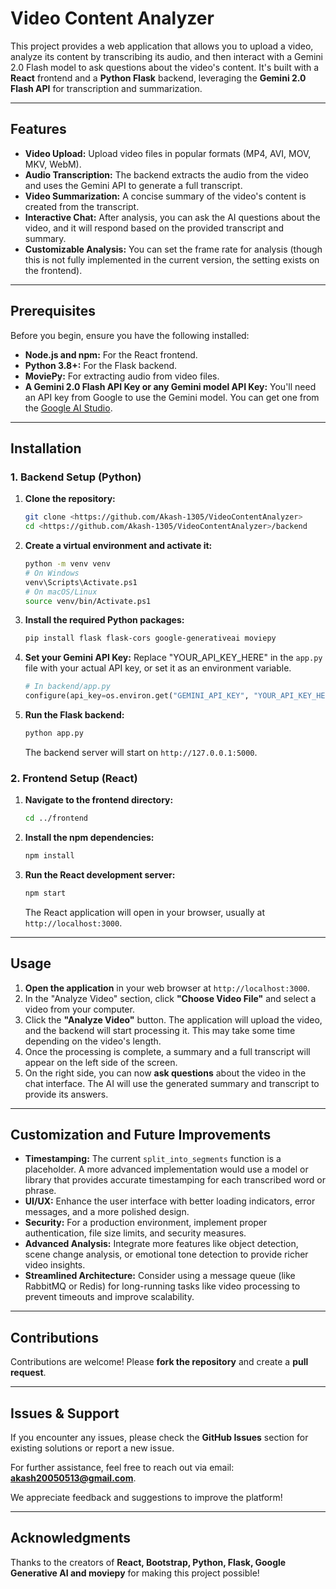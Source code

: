 # Video Content Analyzer

This project provides a web application that allows you to upload a video, analyze its content by transcribing its audio, and then interact with a Gemini 2.0 Flash model to ask questions about the video's content. It's built with a **React** frontend and a **Python Flask** backend, leveraging the **Gemini 2.0 Flash API** for transcription and summarization.

---

## Features

- **Video Upload:** Upload video files in popular formats (MP4, AVI, MOV, MKV, WebM).
- **Audio Transcription:** The backend extracts the audio from the video and uses the Gemini API to generate a full transcript.
- **Video Summarization:** A concise summary of the video's content is created from the transcript.
- **Interactive Chat:** After analysis, you can ask the AI questions about the video, and it will respond based on the provided transcript and summary.
- **Customizable Analysis:** You can set the frame rate for analysis (though this is not fully implemented in the current version, the setting exists on the frontend).

---

## Prerequisites

Before you begin, ensure you have the following installed:

- **Node.js and npm:** For the React frontend.
- **Python 3.8+:** For the Flask backend.
- **MoviePy:** For extracting audio from video files.
- **A Gemini 2.0 Flash API Key or any Gemini model API Key:** You'll need an API key from Google to use the Gemini model. You can get one from the [Google AI Studio](https://aistudio.google.com/app/apikey).

---

## Installation

### 1. Backend Setup (Python)

1.  **Clone the repository:**

    ```bash
    git clone <https://github.com/Akash-1305/VideoContentAnalyzer>
    cd <https://github.com/Akash-1305/VideoContentAnalyzer>/backend
    ```

2.  **Create a virtual environment and activate it:**

    ```bash
    python -m venv venv
    # On Windows
    venv\Scripts\Activate.ps1
    # On macOS/Linux
    source venv/bin/Activate.ps1
    ```

3.  **Install the required Python packages:**

    ```bash
    pip install flask flask-cors google-generativeai moviepy
    ```

4.  **Set your Gemini API Key:**
    Replace "YOUR_API_KEY_HERE" in the `app.py` file with your actual API key, or set it as an environment variable.

    ```python
    # In backend/app.py
    configure(api_key=os.environ.get("GEMINI_API_KEY", "YOUR_API_KEY_HERE"))
    ```

5.  **Run the Flask backend:**
    ```bash
    python app.py
    ```
    The backend server will start on `http://127.0.0.1:5000`.

### 2. Frontend Setup (React)

1.  **Navigate to the frontend directory:**

    ```bash
    cd ../frontend
    ```

2.  **Install the npm dependencies:**

    ```bash
    npm install
    ```

3.  **Run the React development server:**
    ```bash
    npm start
    ```
    The React application will open in your browser, usually at `http://localhost:3000`.

---

## Usage

1.  **Open the application** in your web browser at `http://localhost:3000`.
2.  In the "Analyze Video" section, click **"Choose Video File"** and select a video from your computer.
3.  Click the **"Analyze Video"** button. The application will upload the video, and the backend will start processing it. This may take some time depending on the video's length.
4.  Once the processing is complete, a summary and a full transcript will appear on the left side of the screen.
5.  On the right side, you can now **ask questions** about the video in the chat interface. The AI will use the generated summary and transcript to provide its answers.

---

## Customization and Future Improvements

- **Timestamping:** The current `split_into_segments` function is a placeholder. A more advanced implementation would use a model or library that provides accurate timestamping for each transcribed word or phrase.
- **UI/UX:** Enhance the user interface with better loading indicators, error messages, and a more polished design.
- **Security:** For a production environment, implement proper authentication, file size limits, and security measures.
- **Advanced Analysis:** Integrate more features like object detection, scene change analysis, or emotional tone detection to provide richer video insights.
- **Streamlined Architecture:** Consider using a message queue (like RabbitMQ or Redis) for long-running tasks like video processing to prevent timeouts and improve scalability.

---

## Contributions

Contributions are welcome! Please **fork the repository** and create a **pull request**.

---

## Issues & Support

If you encounter any issues, please check the **GitHub Issues** section for existing solutions or report a new issue.

For further assistance, feel free to reach out via email: **[akash20050513@gmail.com](mailto:akash20050513@gmail.com)**.

We appreciate feedback and suggestions to improve the platform!

---

## Acknowledgments

Thanks to the creators of **React, Bootstrap, Python, Flask, Google Generative AI and moviepy** for making this project possible!
